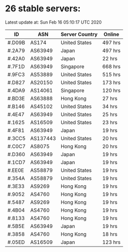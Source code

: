 # 26 stable servers:

Latest update at: Sun Feb 16 05:10:17 UTC 2020

| ID | ASN | Server Country | Online |
| -- | --- | -------------- | ------ |
| #.D09B | AS174 | United States | 497 hrs |
| #.2A79 | AS63949 | Japan | 497 hrs |
| #.42A0 | AS63949 | Japan | 22 hrs |
| #.7F1D | AS63949 | Singapore | 668 hrs |
| #.9FC3 | AS53889 | United States | 515 hrs |
| #.D827 | AS20150 | United States | 173 hrs |
| #.4DA9 | AS14061 | Singapore | 120 hrs |
| #.BD3E | AS63888 | Hong Kong | 27 hrs |
| #.B146 | AS45102 | United States | 34 hrs |
| #.4E47 | AS63949 | United States | 25 hrs |
| #.1625 | AS16509 | United States | 23 hrs |
| #.4F81 | AS63949 | Japan | 19 hrs |
| #.3CC5 | AS137443 | United States | 20 hrs |
| #.C0C7 | AS8075 | Hong Kong | 20 hrs |
| #.D360 | AS63949 | Japan | 19 hrs |
| #.1CD7 | AS63949 | Japan | 19 hrs |
| #.EE0E | AS58879 | United States | 19 hrs |
| #.354A | AS58879 | United States | 19 hrs |
| #.3E33 | AS9269 | Hong Kong | 19 hrs |
| #.9052 | AS4760 | Hong Kong | 19 hrs |
| #.5487 | AS9269 | Hong Kong | 19 hrs |
| #.4B04 | AS4760 | Hong Kong | 19 hrs |
| #.8133 | AS4760 | Hong Kong | 19 hrs |
| #.5B5E | AS63949 | Japan | 19 hrs |
| #.3858 | AS4760 | Hong Kong | 18 hrs |
| #.05ED | AS16509 | Japan | 123 hrs |

